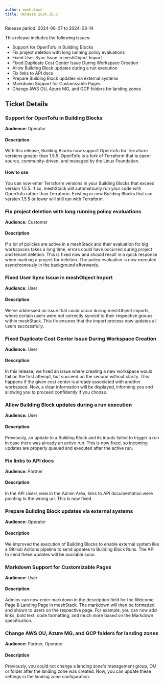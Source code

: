 ```yaml
---
author: meshcloud
title: Release 2024.35.0
---
```


Release period: 2024-08-07 to 2024-08-14

This release includes the following issues:
* Support for OpenTofu in Building Blocks
* Fix project deletion with long running policy evaluations
* Fixed User Sync Issue in meshObject Import
* Fixed Duplicate Cost Center Issue During Workspace Creation
* Allow Building Block updates during a run execution
* Fix links to API docs
* Prepare Building Block updates via external systems
* Markdown Support for Customizable Pages
* Change AWS OU, Azure MG, and GCP folders for landing zones
<!--truncate-->

## Ticket Details
### Support for OpenTofu in Building Blocks
**Audience:** Operator<br>

#### Description
With this release, Building Blocks now support OpenTofu for Terraform versions greater than 1.5.5.
OpenTofu is a fork of Terraform that is open-source, community-driven, and managed by the Linux Foundation.

#### How to use
You can now enter Terraform versions in your Building Blocks that exceed version 1.5.5. If so, meshStack
will automatically run your code with OpenTofu rather than Terraform. Existing or new Building Blocks that
use version 1.5.5 or lower will still run with Terraform.

### Fix project deletion with long running policy evaluations
**Audience:** Customer<br>

#### Description
If a lot of policies are active in a meshStack and their evaluation for big workspaces takes
a long time, errors could have occurred during project and tenant deletion. This is fixed now
and should result in a quick response when marking a project for deletion. The policy evaluation
is now executed asynchronously in the background afterwards.

### Fixed User Sync Issue in meshObject Import
**Audience:** User<br>

#### Description
We've addressed an issue that could occur during meshObject imports, where certain users were not correctly synced to their 
respective groups within meshStack. This fix ensures that the import process now updates all users successfully.

### Fixed Duplicate Cost Center Issue During Workspace Creation
**Audience:** User<br>

#### Description
In this release, we fixed an issue where creating a new workspace would fail on the first attempt, but succeed on the 
second without clarity. This happens if the given cost center is already associated with another workspace. Now, a clear 
information will be displayed, informing you and allowing you to proceed confidently if you choose.

### Allow Building Block updates during a run execution
**Audience:** User<br>

#### Description
Previously, an update to a Building Block and its inputs failed to trigger a run in case
there was already an active run. This is now fixed, so incoming updates are properly queued and executed 
after the active run.

### Fix links to API docs
**Audience:** Partner<br>

#### Description
In the API Users view in the Admin Area, links to API documentation were pointing to the wrong url.
This is now fixed.

### Prepare Building Block updates via external systems
**Audience:** Operator<br>

#### Description
We improved the execution of Building Blocks to enable external system like a GitHub Actions pipeline to send 
updates to Building Block Runs. The API to send these updates will be available soon.

### Markdown Support for Customizable Pages
**Audience:** User<br>

#### Description
Admins can now enter markdown in the description field for the Welcome Page & Landing Page in meshStack. The
markdown will then be formatted and shown to users on the respective page. For example, you can now add links, bold text,
code formatting, and much more based on the Markdown specification.

### Change AWS OU, Azure MG, and GCP folders for landing zones
**Audience:** Partner, Operator<br>

#### Description
Previously, you could not change a landing zone's management group, OU or folder after the landing zone was created. Now, you can update these settings in the landing zone configuration.

